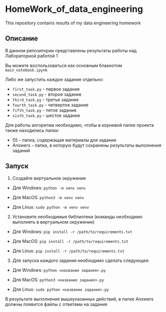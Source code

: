 # HomeWork_of_data_engineering
This repository contains results of my data engineering homework

## Описание

В данном репозитории представлены результаты работы над Лабораторной работой 1

Вы можете воспользоваться как основным блакнотом ```main_notebook.ipynb```

Либо же запустить каждое задание отдельно:

- ```first_task.py``` - первое задание
- ```second_task.py``` - второе задание
- ```third_task.py``` - третье задание
- ```fourth_task.py``` - четвертое задание
- ```fifth_task.py``` - пятое задание
- ```sixth_task.py``` - шестое задание

Для работы алгоритма необходимо, чтобы в корневой папке проекта также находились папки:

- 55 - папка, содержащая материалы для задании
- Answers - папка, в которую будут сохранены результаты выполнения заданий


## Запуск

1. Создайте виртуальное окружение 

- Для Windows:
```python -m venv venv```

- Для MacOS:
```python3 -m venv venv```

- Для Linux:
```sudo python -m venv venv```


2. Установите необходимые библиотеки (команды необходимо выполнять в виртуальном окружении) 

- Для Windows:
```pip install -r /path/to/requirements.txt```

- Для MacOS:
```pip install -r /path/to/requirements.txt```

- Для Linux:
```pip install -r /path/to/requirements.txt```


3. Для запуска каждого задания необходимо сделать следующее:

- Для Windows:
```python <название задания>.py```

- Для MacOS:
```python3 <название задания>.py```

- Для Linux:
```sudo python <название задания>.py```


В результате выполнения вышеуказанных действий, в папке Answers должны появится файлы с ответами на задания